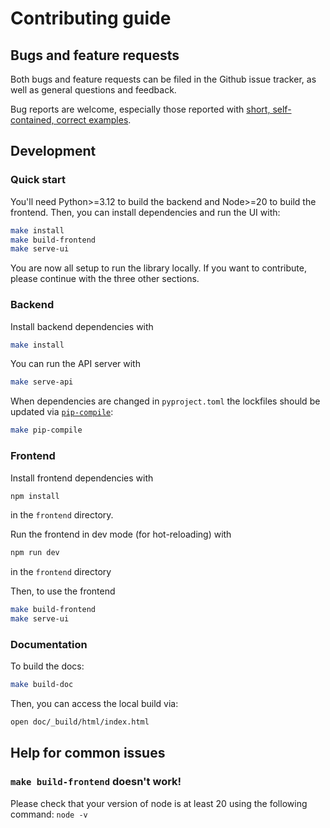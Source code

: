 # Contributing guide

## Bugs and feature requests

Both bugs and feature requests can be filed in the Github issue tracker, as well as general questions and feedback.

Bug reports are welcome, especially those reported with [short, self-contained, correct examples](http://sscce.org/).

## Development

### Quick start

You'll need Python>=3.12 to build the backend and Node>=20 to build the frontend. Then, you can install dependencies and run the UI with:
```sh
make install
make build-frontend
make serve-ui
```

You are now all setup to run the library locally.
If you want to contribute, please continue with the three other sections.

### Backend

Install backend dependencies with
```sh
make install
```

You can run the API server with
```sh
make serve-api
```

When dependencies are changed in `pyproject.toml` the lockfiles should be updated via [`pip-compile`](https://github.com/jazzband/pip-tools):
```sh
make pip-compile
```

### Frontend

Install frontend dependencies with
```sh
npm install
```
in the `frontend` directory.

Run the frontend in dev mode (for hot-reloading) with
```sh
npm run dev
```
in the `frontend` directory


Then, to use the frontend
```sh
make build-frontend
make serve-ui
```

### Documentation

To build the docs:
```sh
make build-doc
```

Then, you can access the local build via:
```sh
open doc/_build/html/index.html
```

## Help for common issues

### `make build-frontend` doesn't work!

Please check that your version of node is at least 20 using the following command: `node -v`
